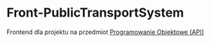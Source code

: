 # Front-PublicTransportSystem

Frontend dla projektu na przedmiot [Programowanie Obiektowe (API)](https://github.com/Mat55PL/Public-Transport-System)
